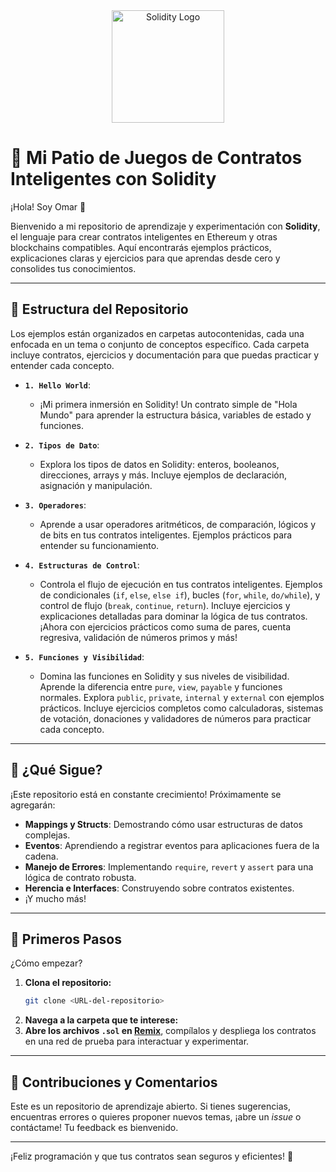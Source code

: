 <div align="center">
  <img src="https://raw.githubusercontent.com/ethereum/solidity/main/docs/images/solidity_logo.svg" alt="Solidity Logo" width="180"/>
</div>

# 🚀 Mi Patio de Juegos de Contratos Inteligentes con Solidity

¡Hola! Soy Omar 👋

Bienvenido a mi repositorio de aprendizaje y experimentación con **Solidity**, el lenguaje para crear contratos inteligentes en Ethereum y otras blockchains compatibles. Aquí encontrarás ejemplos prácticos, explicaciones claras y ejercicios para que aprendas desde cero y consolides tus conocimientos.

---

## 📂 Estructura del Repositorio

Los ejemplos están organizados en carpetas autocontenidas, cada una enfocada en un tema o conjunto de conceptos específico. Cada carpeta incluye contratos, ejercicios y documentación para que puedas practicar y entender cada concepto.

* **`1. Hello World`**:
    * ¡Mi primera inmersión en Solidity! Un contrato simple de "Hola Mundo" para aprender la estructura básica, variables de estado y funciones.

* **`2. Tipos de Dato`**:
    * Explora los tipos de datos en Solidity: enteros, booleanos, direcciones, arrays y más. Incluye ejemplos de declaración, asignación y manipulación.

* **`3. Operadores`**:
    * Aprende a usar operadores aritméticos, de comparación, lógicos y de bits en tus contratos inteligentes. Ejemplos prácticos para entender su funcionamiento.

* **`4. Estructuras de Control`**:
    * Controla el flujo de ejecución en tus contratos inteligentes. Ejemplos de condicionales (`if`, `else`, `else if`), bucles (`for`, `while`, `do/while`), y control de flujo (`break`, `continue`, `return`). Incluye ejercicios y explicaciones detalladas para dominar la lógica de tus contratos. ¡Ahora con ejercicios prácticos como suma de pares, cuenta regresiva, validación de números primos y más!

* **`5. Funciones y Visibilidad`**:
    * Domina las funciones en Solidity y sus niveles de visibilidad. Aprende la diferencia entre `pure`, `view`, `payable` y funciones normales. Explora `public`, `private`, `internal` y `external` con ejemplos prácticos. Incluye ejercicios completos como calculadoras, sistemas de votación, donaciones y validadores de números para practicar cada concepto.

---

## 🔮 ¿Qué Sigue?

¡Este repositorio está en constante crecimiento! Próximamente se agregarán:
* **Mappings y Structs**: Demostrando cómo usar estructuras de datos complejas.
* **Eventos**: Aprendiendo a registrar eventos para aplicaciones fuera de la cadena.
* **Manejo de Errores**: Implementando `require`, `revert` y `assert` para una lógica de contrato robusta.
* **Herencia e Interfaces**: Construyendo sobre contratos existentes.
* ¡Y mucho más!

---

## 🌱 Primeros Pasos

¿Cómo empezar?

1.  **Clona el repositorio:**
    ```bash
    git clone <URL-del-repositorio>
    ```
2.  **Navega a la carpeta que te interese:**
3.  **Abre los archivos `.sol` en [Remix](https://remix.ethereum.org/)**, compílalos y despliega los contratos en una red de prueba para interactuar y experimentar.

---

## 🤝 Contribuciones y Comentarios

Este es un repositorio de aprendizaje abierto. Si tienes sugerencias, encuentras errores o quieres proponer nuevos temas, ¡abre un *issue* o contáctame! Tu feedback es bienvenido.

---

¡Feliz programación y que tus contratos sean seguros y eficientes! 🚀